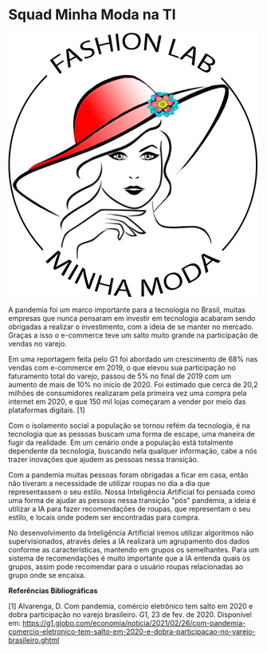 # Squad Minha Moda na TI

![Legenda](https://github.com/DiegoRib/SquadMinhaModa/blob/main/MINHA%20MODA.png)

A pandemia foi um marco importante para a tecnologia no Brasil, muitas empresas que nunca pensaram em investir em tecnologia acabaram sendo obrigadas a realizar o investimento, com a ideia de se manter no mercado. Graças a isso o e-commerce teve um salto muito grande na participação de vendas no varejo.

Em uma reportagem feita pelo G1 foi abordado um crescimento de 68% nas vendas com e-commerce em 2019, o que elevou sua participação no faturamento total do varejo, passou de 5% no final de 2019 com um aumento de mais de 10% no início de 2020. Foi estimado que cerca de 20,2 milhões de consumidores realizaram pela primeira vez uma compra pela internet em 2020, e que 150 mil lojas começaram a vender por meio das plataformas digitais. [1]

Com o isolamento social a população se tornou refém da tecnologia, é na tecnologia que as pessoas buscam uma forma de escape, uma maneira de fugir da realidade. Em um cenário onde a população está totalmente dependente da tecnologia, buscando nela qualquer informação, cabe a nós trazer inovações que ajudem as pessoas nessa transição.

Com a pandemia muitas pessoas foram obrigadas a ficar em casa, então não tiveram a necessidade de utilizar roupas no dia a dia que representassem o seu estilo. Nossa Inteligência Artificial foi pensada como uma forma de ajudar as pessoas nessa transição "pós" pandemia, a ideia é utilizar a IA para fazer recomendações de roupas, que representam o seu estilo, e locais onde podem ser encontradas para compra.

No desenvolvimento da Inteligência Artificial iremos utilizar algoritmos não supervisionados, através deles a IA realizará um agrupamento dos dados conforme as características, mantendo em grupos os semelhantes. Para um sistema de recomendações é muito importante que a IA entenda quais os grupos, assim pode recomendar para o usuário roupas relacionadas ao grupo onde se encaixa.

**Referências Bibliográficas**

[1] Alvarenga, D. Com pandemia, comércio eletrônico tem salto em 2020 e dobra participação no varejo brasileiro. G1, 23 de fev. de 2020. Disponível em: https://g1.globo.com/economia/noticia/2021/02/26/com-pandemia-comercio-eletronico-tem-salto-em-2020-e-dobra-participacao-no-varejo-brasileiro.ghtml
